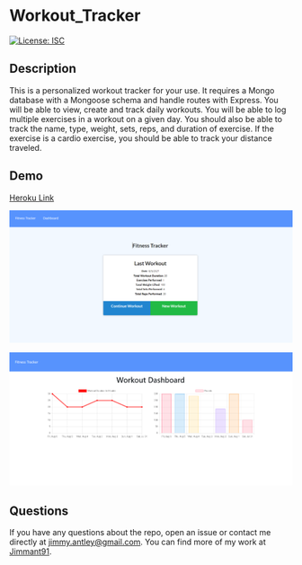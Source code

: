 # Workout_Tracker
  [![License: ISC](https://img.shields.io/badge/License-ISC-blue.svg)](https://opensource.org/licenses/ISC)
  ## Description
  This is a personalized workout tracker for your use. It requires a Mongo database with a Mongoose schema and handle routes with Express. You will be able to view, create and track daily workouts. You will be able to log multiple exercises in a workout on a given day. You should also be able to track the name, type, weight, sets, reps, and duration of exercise. If the exercise is a cardio exercise, you should be able to track your distance traveled.

  ## Demo
  <a href="https://obscure-spire-84126.herokuapp.com/?id=6111f1c1bbdf67001553b746">Heroku Link</a>


  ![workout page](assets\workout.png)


  ![stats page](assets\stats.png)

  ## Questions
  If you have any questions about the repo, open an issue or contact me directly at [jimmy.antley@gmail.com](mailto:jimmy.antley@gmail.com). You can find more of my work at [Jimmant91](https://www.github.com/Jimmant91).

